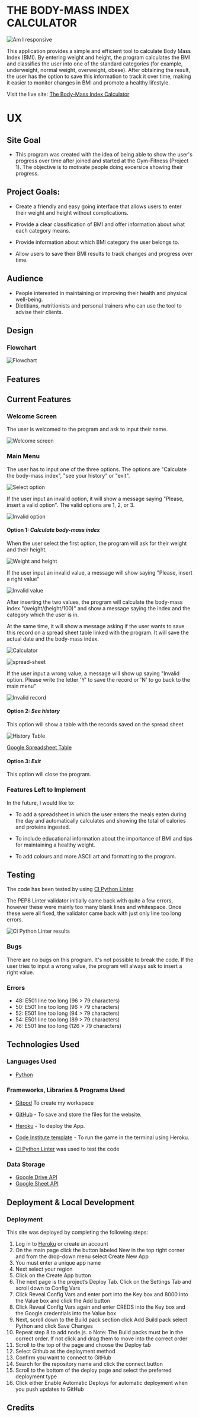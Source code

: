 # THE BODY-MASS INDEX CALCULATOR

![Am I responsive](https://github.com/jpsantostefano/body-mass-index-calculator/blob/main/docs/features/bmic-aimresponsive.png?raw=true)

This application provides a simple and efficient tool to calculate Body Mass Index (BMI). By entering weight and height, the program calculates the BMI and classifies the user into one of the standard categories (for example, underweight, normal weight, overweight, obese). After obtaining the result, the user has the option to save this information to track it over time, making it easier to monitor changes in BMI and promote a healthy lifestyle.

Visit the live site: [The Body-Mass Index Calculator](https://body-mass-index-calculator-1e646be6468f.herokuapp.com/)

# UX

## Site Goal

- This program was created with the idea of ​​being able to show the user's progress over time after joined and started at the Gym-Fitness (Project 1). 
The objective is to motivate people doing excersice showing their progress.

## Project Goals:

- Create a friendly and easy going interface that allows users to enter their weight and height without complications.

- Provide a clear classification of BMI and offer information about what each category means.

- Provide information about which BMI category the user belongs to.

- Allow users to save their BMI results to track changes and progress over time.

## Audience
- People interested in maintaining or improving their health and physical well-being.
- Dietitians, nutritionists and personal trainers who can use the tool to advise their clients.

## Design

### Flowchart

![Flowchart](https://github.com/jpsantostefano/body-mass-index-calculator/blob/main/docs/features/Flowchart.jpeg)

## Features

## Current Features

### **Welcome Screen**

The user is welcomed to the program and ask to input their name.

![Welcome screen](https://github.com/jpsantostefano/body-mass-index-calculator/blob/main/docs/features/welcome.jpg)

### **Main Menu**

The user has to input one of the three options. The options are "Calculate the body-mass index", "see your history" or "exit". 

![Select option](https://github.com/jpsantostefano/body-mass-index-calculator/blob/main/docs/features/main-menu.jpg)

If the user input an invalid option, it will show a message saying "Please, insert a valid option". The valid options are 1, 2, or 3.

![Invalid option](https://github.com/jpsantostefano/body-mass-index-calculator/blob/main/docs/features/invalid-mainmenu.jpg)

#### **Option 1**: *Calculate body-mass index*

When the user select the first option, the program will ask for their weight and their height.

![Weight and height](https://github.com/jpsantostefano/body-mass-index-calculator/blob/main/docs/features/height.jpg)

If the user input an invalid value, a message will show saying "Please, insert a right value"

![Invalid value](https://github.com/jpsantostefano/body-mass-index-calculator/blob/main/docs/features/invalid-calculator.jpg)

After inserting the two values, the program will calculate the body-mass index "(weight/(height/100)" and show a message saying the index and the category which the user is in.

At the same time, it will show a message asking if the user wants to save this record on a spread sheet table linked with the program. It will save the actual date and the body-mass index.

![Calculator](https://github.com/jpsantostefano/body-mass-index-calculator/blob/main/docs/features/result.jpg)

![spread-sheet](https://github.com/jpsantostefano/body-mass-index-calculator/blob/main/docs/features/spread-sheet.jpg)

If the user input a wrong value, a message will show up saying "Invalid option. Please write the letter 'Y' to save the record or 'N' to go back to the main menu"

![Invalid record](https://github.com/jpsantostefano/body-mass-index-calculator/blob/main/docs/features/invalid-record.jpg)

#### **Option 2**: *See history*

This option will show a table with the records saved on the spread sheet

![History Table](https://github.com/jpsantostefano/body-mass-index-calculator/blob/main/docs/features/table-history.jpg)

[Google Spreadsheet Table]("https://docs.google.com/spreadsheets/d/1qZY_p_HG4QQAfTqoE2zHePFe6yACsM6PSTclSzWzjWs/edit#gid=0")

#### **Option 3**: *Exit*

This option will close the program.

### Features Left to Implement

In the future, I would like to:

- To add a spreadsheet in which the user enters the meals eaten during the day and automatically calculates and showing the total of calories and proteins ingested.

- To include educational information about the importance of BMI and tips for maintaining a healthy weight.

- To add colours and more ASCII art and formatting to the program.

## Testing
The code has been tested by using [CI Python Linter]("https://pep8ci.herokuapp.com/")

The PEP8 Linter validator initially came back with quite a few errors, however these were mainly too many blank lines and whitespace. Once these were all fixed, the validator came back with just only line too long errors.

![CI Python Linter results]("https://github.com/jpsantostefano/body-mass-index-calculator/blob/main/docs/features/CI-Python-Linter.png")

### Bugs
There are no bugs on this program. It's not possible to break the code. If the user tries to input a wrong value, the program will always ask to insert a right value.

### Errors
- 48: E501 line too long (96 > 79 characters)
- 50: E501 line too long (96 > 79 characters)
- 52: E501 line too long (94 > 79 characters)
- 54: E501 line too long (89 > 79 characters)
- 76: E501 line too long (126 > 79 characters)

## Technologies Used

### Languages Used

- [Python]("https://en.wikipedia.org/wiki/Python_(programming_language)")

### Frameworks, Libraries & Programs Used

- [Gitpod](https://www.gitpod.io/) To create my workspace

- [GitHub](https://github.com/) - To save and store the files for the website.

- [Heroku](https://id.heroku.com/) - To deploy the App.

- [Code Institute template](https://github.com/Code-Institute-Org/p3-template) - To run the game in the terminal using Heroku.

- [CI Python Linter]("https://pep8ci.herokuapp.com/") was used to test the code

### Data Storage

- [Google Drive API]("https://developers.google.com/drive/api/guides/about-sdk")
- [Google Sheet API]("https://developers.google.com/sheets/api/guides/concepts")

## Deployment & Local Development

### Deployment

This site was deployed by completing the following steps:

1. Log in to [Heroku](https://id.heroku.com) or create an account
2. On the main page click the button labeled New in the top right corner and from the drop-down menu select Create New App
3. You must enter a unique app name
4. Next select your region
5. Click on the Create App button
6. The next page is the project’s Deploy Tab. Click on the Settings Tab and scroll down to Config Vars
7. Click Reveal Config Vars and enter port into the Key box and 8000 into the Value box and click the Add button
8. Click Reveal Config Vars again and enter CREDS into the Key box and the Google credentials into the Value box
9. Next, scroll down to the Build pack section click Add Build pack select Python and click Save Changes
10. Repeat step 8 to add node.js. o Note: The Build packs must be in the correct order. If not click and drag them to move into the correct order
11. Scroll to the top of the page and choose the Deploy tab
12. Select Github as the deployment method
13. Confirm you want to connect to GitHub
14. Search for the repository name and click the connect button
15. Scroll to the bottom of the deploy page and select the preferred deployment type
16. Click either Enable Automatic Deploys for automatic deployment when you push updates to GitHub

## Credits
